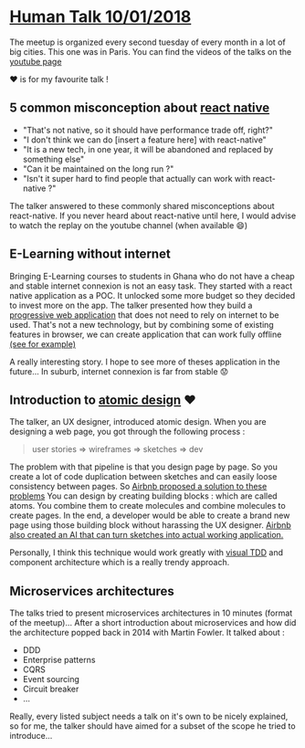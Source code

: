# [Human Talk 10/01/2018](https://www.meetup.com/HumanTalks-Paris/events/246478316/)

The meetup is organized every second tuesday of every month in a lot of big cities. This one was in Paris.
You can find the videos of the talks on the [youtube page](https://www.youtube.com/channel/UCKFAwlgWiAB4vUpgnS63qog/)

:heart: is for my favourite talk !

## 5 common misconception about [react native](https://facebook.github.io/react-native/)

* "That's not native, so it should have performance trade off, right?"
* "I don't think we can do [insert a feature here] with react-native"
* "It is a new tech, in one year, it will be abandoned and replaced by something else"
* "Can it be maintained on the long run ?"
* "Isn't it super hard to find people that actually can work with react-native ?"

The talker answered to these commonly shared misconceptions about react-native. If you never heard about react-native until
here, I would advise to watch the replay on the youtube channel (when available :smile:)

## E-Learning without internet

Bringing E-Learning courses to students in Ghana who do not have a cheap and stable internet connexion is not an easy task.
They started with a react native application as a POC. It unlocked some more budget so they decided to invest more on
the app. The talker presented how they build a [progressive web application](https://developers.google.com/web/progressive-web-apps/) 
that does not need to rely on internet to be used. That's not a new technology, but by combining some of existing features
in browser, we can create application that can work fully offline [(see for example)](https://www.pokedex.org/) 

A really interesting story. I hope to see more of theses application in the future... In suburb, internet connexion is
far from stable :worried: 

## Introduction to [atomic design](https://medium.com/@audreyhacq/l-atomic-design-une-m%C3%A9thode-de-co-creation-prometteuse-bd9d5fc2b2ad) :heart:

The talker, an UX designer, introduced atomic design. When you are designing a web page, you got through the following process :  
> user stories => wireframes => sketches => dev

The problem with that pipeline is that you design page by page. So you create a lot of code duplication between sketches 
and can easily loose consistency between pages. So [Airbnb proposed a solution to these problems](https://airbnb.design/building-a-visual-language/) 
You can design by creating building blocks : which are called atoms. You combine them to create molecules and 
combine molecules to create pages.
In the end, a developer would be able to create a brand new page using those building block without harassing the UX designer.
[Airbnb also created an AI that can turn sketches into actual working application.](https://thenextweb.com/artificial-intelligence/2017/10/25/airbnb-ai-sketches-design-code/)

Personally, I think this technique would work greatly with [visual TDD](https://toucantoco.com/en/tech-blog/tech/visual-tdd)
and component architecture which is a really trendy approach.

## Microservices architectures

The talks tried to present microservices architectures in 10 minutes (format of the meetup)... After a short introduction about
microservices and how did the architecture popped back in 2014 with Martin Fowler.
It talked about :
* DDD
* Enterprise patterns
* CQRS
* Event sourcing
* Circuit breaker
* ...

Really, every listed subject needs a talk on it's own to be nicely explained, so for me, the talker should have aimed for 
a subset of the scope he tried to introduce...